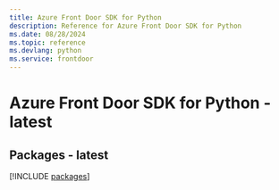 ```yaml
---
title: Azure Front Door SDK for Python
description: Reference for Azure Front Door SDK for Python
ms.date: 08/28/2024
ms.topic: reference
ms.devlang: python
ms.service: frontdoor
---
```

# Azure Front Door SDK for Python - latest
## Packages - latest
[!INCLUDE [packages](front-door-index.md)]